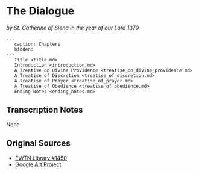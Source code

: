# The Dialogue
*by St. Catherine of Siena in the year of our Lord 1370*

```{toctree}
---
   caption: Chapters
   hidden:
---
   Title <title.md>
   Introduction <introduction.md>
   A Treatise on Divine Providence <treatise_on_divine_providence.md>
   A Treatise of Discretion <treatise_of_discretion.md>
   A Treatise of Prayer <treatise_of_prayer.md>
   A Treatise of Obedience <treatise_of_obedience.md>
   Ending Notes <ending_notes.md>
```

## Transcription Notes
None

## Original Sources
* [EWTN Library #1450](https://www.ewtn.com/catholicism/library/dialogue-1450)
* [Google Art Project](https://commons.wikimedia.org/wiki/File:Franceschini,_Baldassare_-_St_Catherine_of_Siena_-_Google_Art_Project.jpg)
